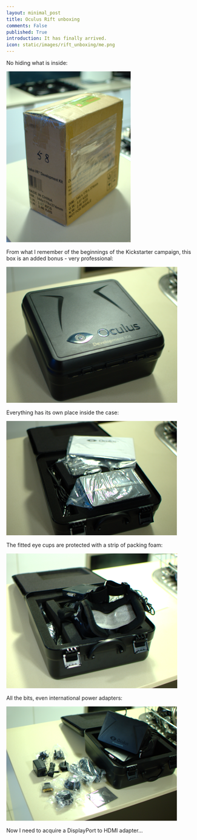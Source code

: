 ```yaml
---
layout: minimal_post
title: Oculus Rift unboxing 
comments: False
published: True 
introduction: It has finally arrived. 
icon: static/images/rift_unboxing/me.png
---
```


No hiding what is inside:

![](/static/images/rift_unboxing/box.png)

From what I remember of the beginnings of the Kickstarter campaign, this box is an added bonus - very professional:

![](/static/images/rift_unboxing/case.png)

Everything has its own place inside the case:

![](/static/images/rift_unboxing/open.png)

The fitted eye cups are protected with a strip of packing foam:

![](/static/images/rift_unboxing/foam.png)

All the bits, even international power adapters:

![](/static/images/rift_unboxing/everything.png)

Now I need to acquire a DisplayPort to HDMI adapter...
